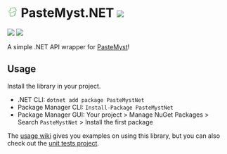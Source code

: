 # <img src="./.github/icon.png" width="24"/> PasteMyst.NET [![](https://img.shields.io/nuget/v/PasteMystNet?label=NuGet&logo=nuget&style=flat-square)](https://www.nuget.org/packages/PasteMystNet)

[![](https://img.shields.io/badge/Powered%20By-.NET-blue?logo=microsoft&style=flat-square)](https://dotnet.microsoft.com)
[![](https://img.shields.io/badge/Made%20With-Visual%20Studio-blue?logo=visual-studio&style=flat-square)](https://visualstudio.microsoft.com)

A simple .NET API wrapper for [PasteMyst](https://paste.myst.rs)!

## Usage

Install the library in your project.

* .NET CLI: `dotnet add package PasteMystNet`
* Package Manager CLI: `Install-Package PasteMystNet`
* Package Manager GUI: Your project > Manage NuGet Packages > Search `PasteMystNet` > Install the first package

The [usage wiki](https://github.com/dentolos19/PasteMystNet/wiki/Usage) gives you examples on using this library, but you can also check out the [unit tests project](./PasteMystNet.Tests).